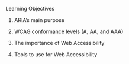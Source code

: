 Learning Objectives


1. ARIA’s main purpose

2. WCAG conformance levels (A, AA, and AAA)

3. The importance of Web Accessibility

4. Tools to use for Web Accessibility
